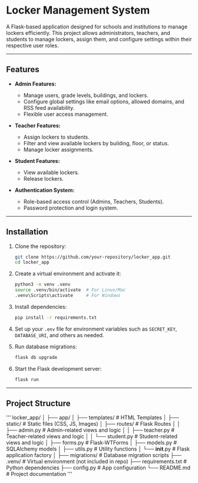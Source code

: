# Locker Management System

A Flask-based application designed for schools and institutions to manage lockers efficiently. This project allows administrators, teachers, and students to manage lockers, assign them, and configure settings within their respective user roles.

---

## Features

- **Admin Features:**
  - Manage users, grade levels, buildings, and lockers.
  - Configure global settings like email options, allowed domains, and RSS feed availability.
  - Flexible user access management.

- **Teacher Features:**
  - Assign lockers to students.
  - Filter and view available lockers by building, floor, or status.
  - Manage locker assignments.

- **Student Features:**
  - View available lockers.
  - Release lockers.

- **Authentication System:**
  - Role-based access control (Admins, Teachers, Students).
  - Password protection and login system.

---

## Installation

1. Clone the repository:
   ```bash
   git clone https://github.com/your-repository/locker_app.git
   cd locker_app
   ```

2. Create a virtual environment and activate it:
   ```bash
   python3 -m venv .venv
   source .venv/bin/activate  # For Linux/Mac
   .venv\Scripts\activate     # For Windows
   ```

3. Install dependencies:
   ```bash
   pip install -r requirements.txt
   ```

4. Set up your `.env` file for environment variables such as `SECRET_KEY`, `DATABASE_URI`, and others as needed.

5. Run database migrations:
   ```bash
   flask db upgrade
   ```

6. Start the Flask development server:
   ```bash
   flask run
   ```

---

## Project Structure

'''
locker_app/ │ ├── app/ │ ├── templates/ # HTML Templates │ ├── static/ # Static files (CSS, JS, Images) │ ├── routes/ # Flask Routes │ │ ├── admin.py # Admin-related views and logic │ │ ├── teacher.py # Teacher-related views and logic │ │ └── student.py # Student-related views and logic │ ├── forms.py # Flask-WTForms │ ├── models.py # SQLAlchemy models │ ├── utils.py # Utility functions │ └── **init**.py # Flask application factory │ ├── migrations/ # Database migration scripts ├── .venv/ # Virtual environment (not included in repo) ├── requirements.txt # Python dependencies ├── config.py # App configuration └── README.md # Project documentation
'''
